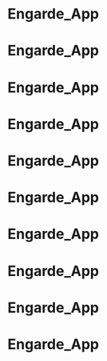 # Engarde_App
# Engarde_App
# Engarde_App
# Engarde_App
# Engarde_App
# Engarde_App
# Engarde_App
# Engarde_App
# Engarde_App
# Engarde_App
